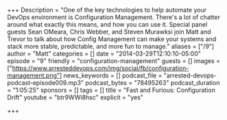 +++
Description = "One of the key technologies to help automate your DevOps environment is Configuration Management. There's a lot of chatter around what exactly this means, and how you can use it. Special panel guests Sean OMeara, Chris Webber, and Steven Murawksi join Matt and Trevor to talk about how Config Management can make your systems and stack more stable, predictable, and more fun to manage."
aliases = ["/9"]
author = "Matt"
categories = []
date = "2014-03-29T12:10:10-05:00"
episode = "9"
friendly = "configuration-management"
guests = []
images = ["https://www.arresteddevops.com/img/social/fb/configuration-management.png"]
news_keywords = []
podcast_file = "arrested-devops-podcast-episode009.mp3"
podcast_bytes = "78495263"
podcast_duration = "1:05:25"
sponsors = []
tags = []
title = "Fast and Furious: Configuration Drift"
youtube = "btr9WWi8hsc"
explicit = "yes"

+++
